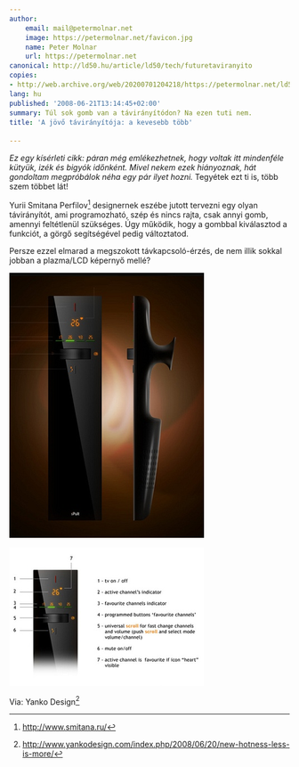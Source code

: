 ```yaml
---
author:
    email: mail@petermolnar.net
    image: https://petermolnar.net/favicon.jpg
    name: Peter Molnar
    url: https://petermolnar.net
canonical: http://ld50.hu/article/ld50/tech/futuretaviranyito
copies:
- http://web.archive.org/web/20200701204218/https://petermolnar.net/ld50/tech-futuretaviranyito/
lang: hu
published: '2008-06-21T13:14:45+02:00'
summary: Túl sok gomb van a távirányítódon? Na ezen tuti nem.
title: 'A jövő távirányítója: a kevesebb több'

---
```


*Ez egy kísérleti cikk: páran még emlékezhetnek, hogy voltak itt
mindenféle kütyük, izék és bigyók időnként. Mivel nekem ezek hiányoznak,
hát gondoltam megpróbálok néha egy pár ilyet hozni.* Tegyétek ezt ti is,
több szem többet lát!

Yurii Smitana Perfilov[^1] designernek eszébe jutott tervezni egy olyan
távirányítót, ami programozható, szép és nincs rajta, csak annyi gomb,
amennyi feltétlenül szükséges. Úgy működik, hogy a gombbal kiválasztod a
funkciót, a görgő segítségével pedig változtatod.

Persze ezzel elmarad a megszokott távkapcsoló-érzés, de nem illik sokkal
jobban a plazma/LCD képernyő mellé?

![01](01.jpg)

![02](02.jpg)

Via: Yanko Design[^2]

[^1]: <http://www.smitana.ru/>

[^2]: <http://www.yankodesign.com/index.php/2008/06/20/new-hotness-less-is-more/>